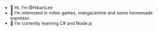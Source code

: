 - 👋 Hi, I’m @HikariLee
- 👀 I’m interested in video games, manga/anime and some homemade espresso
- 🌱 I’m currently learning C# and Node.js

<!---
HikariLee/HikariLee is a ✨ special ✨ repository because its `README.md` (this file) appears on your GitHub profile.
You can click the Preview link to take a look at your changes.
--->
